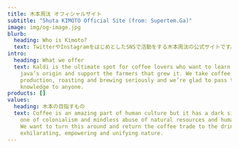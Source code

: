 ```yaml
---
title: 木本周汰 オフィシャルサイト
subtitle: "Shuta KIMOTO Official Site (from: Supertem.Ga)"
image: img/og-image.jpg
blurb:
  heading: Who is Kimoto?
  text: TwitterやInstagramをはじめとしたSNSで活動をする木本周汰の公式サイトです。シガーソングライターとして海外進出予定です。
intro:
  heading: What we offer
  text: Kaldi is the ultimate spot for coffee lovers who want to learn about their
    java’s origin and support the farmers that grew it. We take coffee
    production, roasting and brewing seriously and we’re glad to pass that
    knowledge to anyone.
products: []
values:
  heading: 木本の目指すもの
  text: Coffee is an amazing part of human culture but it has a dark side too –
    one of colonialism and mindless abuse of natural resources and human lives.
    We want to turn this around and return the coffee trade to the drink’s
    exhilarating, empowering and unifying nature.
---
```

